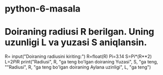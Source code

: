 # python-6-masala
# Doiraning radiusi R berilgan. Uning uzunligi L va yuzasi S aniqlansin.
R= input("Doiraning radiusini kiriting:")
R=float(R)
Pi=3.14
S=Pi*(R**2)
L=2*Pi*R
print("Radiusi", R, "ga teng bo'lgan doiraning Yuzasi", S, "ga teng,  ""Radiusi", R, "ga teng bo'lgan doiraning Aylana uzinligi", L, "ga teng")
